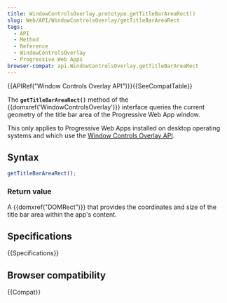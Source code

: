 ```yaml
---
title: WindowControlsOverlay.prototype.getTitleBarAreaRect()
slug: Web/API/WindowControlsOverlay/getTitleBarAreaRect
tags:
  - API
  - Method
  - Reference
  - WindowControlsOverlay
  - Progressive Web Apps
browser-compat: api.WindowControlsOverlay.getTitleBarAreaRect
---
```

{{APIRef("Window Controls Overlay API")}}{{SeeCompatTable}}

The **`getTitleBarAreaRect()`** method of the {{domxref('WindowControlsOverlay')}} interface queries the current geometry of the title bar area of the Progressive Web App window.

This only applies to Progressive Web Apps installed on desktop operating systems and which use the [Window Controls Overlay API](/en-US/docs/Web/API/Window_Controls_Overlay_API).

## Syntax

```js
getTitleBarAreaRect();
```

### Return value

A {{domxref("DOMRect")}} that provides the coordinates and size of the title bar area within the app's content.

## Specifications

{{Specifications}}

## Browser compatibility

{{Compat}}
